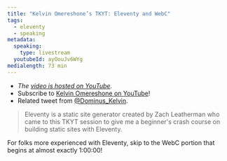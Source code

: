 ```yaml
---
title: "Kelvin Omereshone’s TKYT: Eleventy and WebC"
tags:
  - eleventy
  - speaking
metadata:
  speaking:
    type: livestream
  youtubeId: ayOouJv6WYg
medialength: 73 min
---
```

<div class="fullwidth"><youtube-lite-player @slug="ayOouJv6WYg" @label="{{ title }}"></youtube-lite-player></div>

* _The [video is hosted on YouTube](https://www.youtube.com/watch?v=ayOouJv6WYg)._
* Subscribe to [Kelvin Omereshone on YouTube](https://www.youtube.com/c/KelvinOmereshoneOfficial)!
* Related tweet from [@Dominus_Kelvin](https://twitter.com/Dominus_Kelvin/status/1580626938183372803).

> Eleventy is a static site generator created by Zach Leatherman who came to this TKYT session to give me a beginner's crash course on building static sites with Eleventy.

For folks more experienced with Eleventy, skip to the WebC portion that begins at almost exactly 1:00:00!